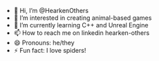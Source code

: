 - 👋 Hi, I’m @HearkenOthers
- 👀 I’m interested in creating animal-based games
- 🌱 I’m currently learning C++ and Unreal Engine
- 📫 How to reach me on linkedin hearken-others
- 😄 Pronouns: he/they
- ⚡ Fun fact: I love spiders!
